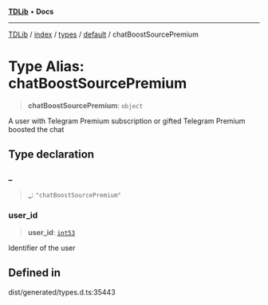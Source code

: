 [**TDLib**](../../../../../../README.md) • **Docs**

***

[TDLib](../../../../../../modules.md) / [index](../../../../../README.md) / [types](../../../README.md) / [default](../README.md) / chatBoostSourcePremium

# Type Alias: chatBoostSourcePremium

> **chatBoostSourcePremium**: `object`

A user with Telegram Premium subscription or gifted Telegram Premium boosted the chat

## Type declaration

### \_

> **\_**: `"chatBoostSourcePremium"`

### user\_id

> **user\_id**: [`int53`](int53.md)

Identifier of the user

## Defined in

dist/generated/types.d.ts:35443
